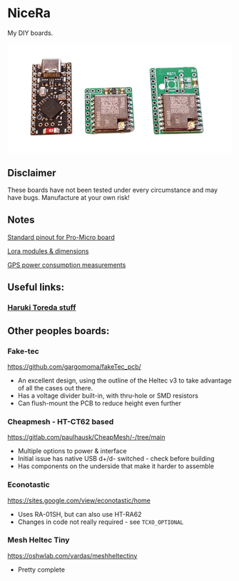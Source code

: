 # NiceRa
My DIY boards.

![Nice-ra sidekicks and a promicro ](./nicera-sidekicks.png)

## Disclaimer
These boards have not been tested under every circumstance and may have bugs. Manufacture at your own risk!

## Notes
[Standard pinout for Pro-Micro board](./Pro-micro_std_pinout.md)

[Lora modules & dimensions](./Lora_Modules.md)

[GPS power consumption measurements](./GPS_power_consumption.md)

## Useful links:
### [Haruki Toreda stuff](https://github.com/HarukiToreda/Meshtastic-Experiments/tree/main)

## Other peoples boards:
### Fake-tec
https://github.com/gargomoma/fakeTec_pcb/
* An excellent design, using the outline of the Heltec v3 to take advantage of all the cases out there.
* Has a voltage divider built-in, with thru-hole or SMD resistors
* Can flush-mount the PCB to reduce height even further

### Cheapmesh - HT-CT62 based
https://gitlab.com/paulhausk/CheapMesh/-/tree/main
* Multiple options to power & interface
* Initial issue has native USB d+/d- switched - check before building
* Has components on the underside that make it harder to assemble

### Econotastic
https://sites.google.com/view/econotastic/home
* Uses RA-01SH, but can also use HT-RA62
* Changes in code not really required - see `TCXO_OPTIONAL`

### Mesh Heltec Tiny
https://oshwlab.com/vardas/meshheltectiny
* Pretty complete


